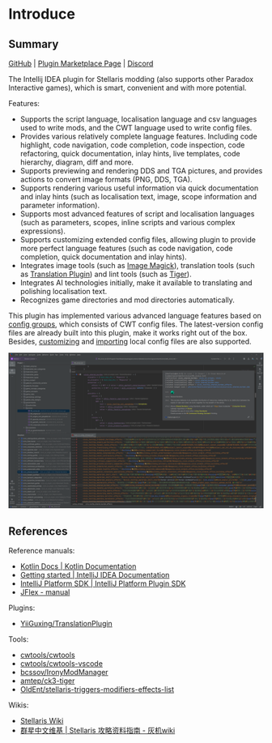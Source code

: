 # Introduce

## Summary

[GitHub](https://github.com/DragonKnightOfBreeze/Paradox-Language-Support) |
[Plugin Marketplace Page](https://plugins.jetbrains.com/plugin/16825-paradox-language-support) |
[Discord](https://discord.gg/vBpbET2bXT)

The Intellij IDEA plugin for Stellaris modding (also supports other Paradox Interactive games), which is smart, convenient and with more potential.

Features:

* Supports the script language, localisation language and csv languages used to write mods, and the CWT language used to write config files.
* Provides various relatively complete language features. Including code highlight, code navigation, code completion, code inspection, code refactoring, quick documentation, inlay hints, live templates, code hierarchy, diagram, diff and more.
* Supports previewing and rendering DDS and TGA pictures, and provides actions to convert image formats (PNG, DDS, TGA).
* Supports rendering various useful information via quick documentation and inlay hints (such as localisation text, image, scope information and parameter information).
* Supports most advanced features of script and localisation languages (such as parameters, scopes, inline scripts and various complex expressions).
* Supports customizing extended config files, allowing plugin to provide more perfect language features (such as code navigation, code completion, quick documentation and inlay hints).
* Integrates image tools (such as [Image Magick](https://www.imagemagick.org)), translation tools (such as [Translation Plugin](https://github.com/yiiguxing/TranslationPlugin)) and lint tools (such as [Tiger](https://github.com/amtep/tiger)).
* Integrates AI technologies initially, make it available to translating and polishing localisation text.
* Recognizes game directories and mod directories automatically.

This plugin has implemented various advanced language features based on [config groups](config.md#config-group), which consists of CWT config files.
The latest-version config files are already built into this plugin, make it works right out of the box.
Besides, [customizing](config.md#writing-cwt-config-files) and [importing](config.md#importing-cwt-config-files) local config files are also supported.

![](../images/preview_1_en.png)

## References

Reference manuals:

* [Kotlin Docs | Kotlin Documentation](https://kotlinlang.org/docs/home.html)
* [Getting started | IntelliJ IDEA Documentation](https://www.jetbrains.com/help/idea/getting-started.html)
* [IntelliJ Platform SDK | IntelliJ Platform Plugin SDK](https://plugins.jetbrains.com/docs/intellij/welcome.html)
* [JFlex - manual](https://www.jflex.de/manual.html)

Plugins:

* [YiiGuxing/TranslationPlugin](https://github.com/YiiGuxing/TranslationPlugin)

Tools:

* [cwtools/cwtools](https://github.com/cwtools/cwtools)
* [cwtools/cwtools-vscode](https://github.com/cwtools/cwtools-vscode)
* [bcssov/IronyModManager](https://github.com/bcssov/IronyModManager)
* [amtep/ck3-tiger](https://github.com/amtep/ck3-tiger)
* [OldEnt/stellaris-triggers-modifiers-effects-list](https://github.com/OldEnt/stellaris-triggers-modifiers-effects-list)

Wikis:

* [Stellaris Wiki](https://stellaris.paradoxwikis.com/Stellaris_Wiki)
* [群星中文维基 | Stellaris 攻略资料指南 - 灰机wiki](https://qunxing.huijiwiki.com/wiki/%E9%A6%96%E9%A1%B5)
